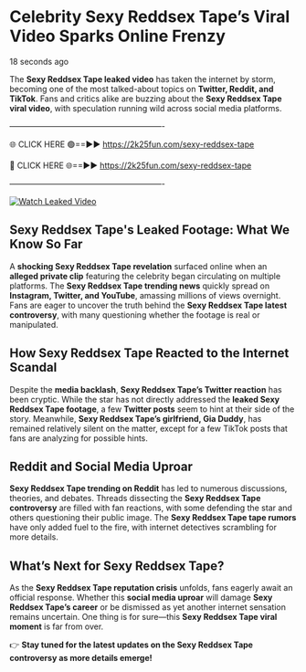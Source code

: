 # Celebrity Sexy Reddsex Tape’s Viral Video Sparks Online Frenzy

18 seconds ago

The **Sexy Reddsex Tape leaked video** has taken the internet by storm, becoming one of the most talked-about topics on **Twitter, Reddit, and TikTok**. Fans and critics alike are buzzing about the **Sexy Reddsex Tape viral video**, with speculation running wild across social media platforms.

———————————————————-

🌐 CLICK HERE 🟢==►► https://2k25fun.com/sexy-reddsex-tape

🔴 CLICK HERE 🌐==►► https://2k25fun.com/sexy-reddsex-tape

———————————————————-

[![Watch Leaked Video](https://miro.medium.com/v2/resize:fit:828/format:webp/1*cilzJN44JGOrTw9NJCrNHA.gif "Watch Leaked Video")](https://2k25fun.com/sexy-reddsex-tape)

## **Sexy Reddsex Tape's Leaked Footage: What We Know So Far**  
A **shocking Sexy Reddsex Tape revelation** surfaced online when an **alleged private clip** featuring the celebrity began circulating on multiple platforms. The **Sexy Reddsex Tape trending news** quickly spread on **Instagram, Twitter, and YouTube**, amassing millions of views overnight. Fans are eager to uncover the truth behind the **Sexy Reddsex Tape latest controversy**, with many questioning whether the footage is real or manipulated.  

## **How Sexy Reddsex Tape Reacted to the Internet Scandal**  
Despite the **media backlash**, **Sexy Reddsex Tape’s Twitter reaction** has been cryptic. While the star has not directly addressed the **leaked Sexy Reddsex Tape footage**, a few **Twitter posts** seem to hint at their side of the story. Meanwhile, **Sexy Reddsex Tape’s girlfriend, Gia Duddy**, has remained relatively silent on the matter, except for a few TikTok posts that fans are analyzing for possible hints.  

## **Reddit and Social Media Uproar**  
**Sexy Reddsex Tape trending on Reddit** has led to numerous discussions, theories, and debates. Threads dissecting the **Sexy Reddsex Tape controversy** are filled with fan reactions, with some defending the star and others questioning their public image. The **Sexy Reddsex Tape tape rumors** have only added fuel to the fire, with internet detectives scrambling for more details.  

## **What’s Next for Sexy Reddsex Tape?**  
As the **Sexy Reddsex Tape reputation crisis** unfolds, fans eagerly await an official response. Whether this **social media uproar** will damage **Sexy Reddsex Tape’s career** or be dismissed as yet another internet sensation remains uncertain. One thing is for sure—this **Sexy Reddsex Tape viral moment** is far from over.  

👉 **Stay tuned for the latest updates on the Sexy Reddsex Tape controversy as more details emerge!**  